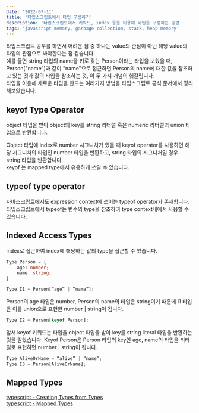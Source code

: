 ```yaml
---
date: '2022-07-11'
title: '타입스크립트에서 타입 구성하기'
description: '타입스크립트에서 키워드, index 등을 이용해 타입을 구성하는 방법'
tags: 'javascript memory, garbage collection, stack, heap memory'
---
```


타입스크립트 공부를 하면서 어려운 점 중 하나는 value의 관점이 아닌 해당 value의 타입의 관점으로 봐야한다는 점 같습니다.<br>
예를 들면 string 타입의 name을 키로 갖는 Person이라는 타입을 보았을 때, Person["name"]과 같이 "name"으로 접근하면 Person의 name에 대한 값을 참조하고 있는 것과 값의 타입을 참조하는 것, 이 두 가지 개념이 헷갈립니다.<br>
타입을 이용해 새로운 타입을 만드는 여러가지 방법을 타입스크립트 공식 문서에서 정리해보았습니다.<br>

## keyof Type Operator

object 타입을 받아 object의 key를 string 리터럴 혹은 numeric 리터럴의 union 타입으로 반환합니다.

Object 타입에 index로 number 시그니처가 있을 때 keyof operator를 사용하면 해당 시그니처의 타입인 number 타입을 반환하고, string 타입의 시그니처일 경우 string 타입을 반환합니다.<br>
keyof 는 mapped type에서 유용하게 쓰일 수 있습니다.

## typeof type operator

자바스크립트에서도 expression context에 쓰이는 typeof operator가 존재합니다.<br> 타입스크립트에서 typeof는 변수의 type을 참조하여 type context내에서 사용할 수 있습니다.<br>

## Indexed Access Types

index로 접근하여 index에 해당하는 값의 type을 접근할 수 있습니다.<br>

```typescript
Type Person = {
	age: number;
	name: string;
}

Type I1 = Person[“age” | “name”];
```

Person의 age 타입은 number, Person의 name의 타입은 string이기 때문에 I1 타입은 이를 union으로 표현한 number | string이 됩니다.<br>

```typescript
Type I2 = Person[keyof Person];
```

앞서 keyof 키워드는 타입을 object 타입을 받아 key를 string literal 타입을 반환하는 것을 알았습니다. Keyof Person은 Person 타입의 key인 age, name의 타입을 리터럴로 표현하면 number | string이 됩니다.

```typescript
Type AliveOrName = “alive” | “name”;
Type I3 = Person[AliveOrName];
```

## Mapped Types

[typescript - Creating Types from Types](https://www.typescriptlang.org/docs/handbook/2/types-from-types.html)<br>
[typescript - Mapped Types](https://www.typescriptlang.org/docs/handbook/2/mapped-types.html)<br>
